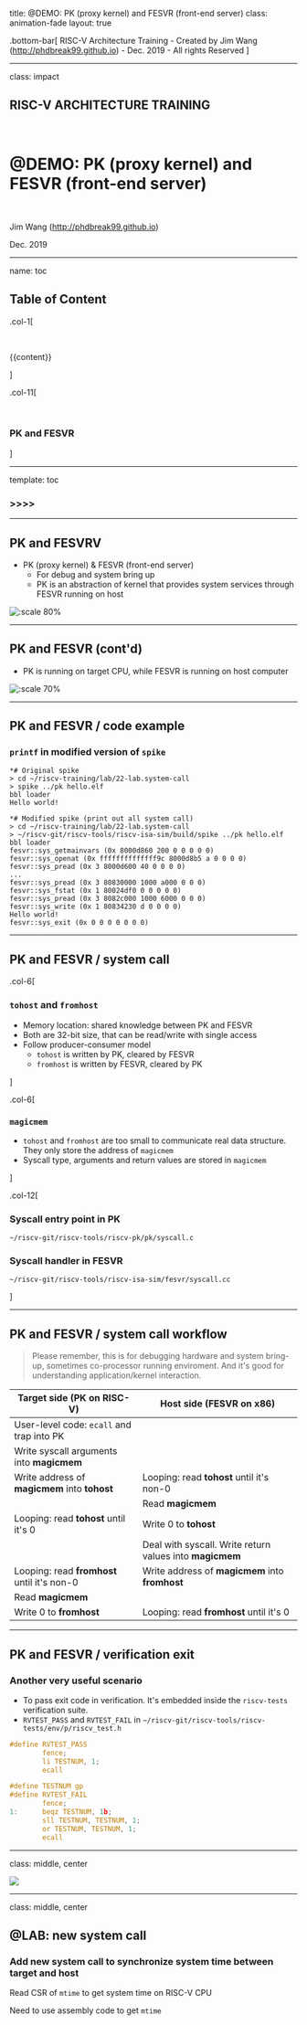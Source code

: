 title: @DEMO: PK (proxy kernel) and FESVR (front-end server)
class: animation-fade
layout: true

<!-- This slide will serve as the base layout for all your slides -->

.bottom-bar[
RISC-V Architecture Training - Created by Jim Wang (http://phdbreak99.github.io) - Dec. 2019 - All rights Reserved
]

---

class: impact

## RISC-V ARCHITECTURE TRAINING

&nbsp;

# @DEMO: PK (proxy kernel) and FESVR (front-end server)

&nbsp;

Jim Wang (http://phdbreak99.github.io)

Dec. 2019


---

name: toc

## Table of Content

.col-1[

&nbsp;

{{content}}

]

.col-11[

&nbsp;

### PK and FESVR

]


---

template: toc

### >>>>

---

## PK and FESVRV

-   PK (proxy kernel) & FESVR (front-end server)
    -   For debug and system bring up
    -   PK is an abstraction of kernel that provides system services through FESVR running on host

![:scale 80%](image/riscv-pk-fesvr.png)

---

## PK and FESVR (cont'd)

-   PK is running on target CPU, while FESVR is running on host computer

![:scale 70%](image/fesvr-diagram.png)

---

## PK and FESVR / code example

### `printf` in modified version of `spike`


```shell
*# Original spike
> cd ~/riscv-training/lab/22-lab.system-call
> spike ../pk hello.elf
bbl loader
Hello world!

*# Modified spike (print out all system call)
> cd ~/riscv-training/lab/22-lab.system-call
> ~/riscv-git/riscv-tools/riscv-isa-sim/build/spike ../pk hello.elf
bbl loader
fesvr::sys_getmainvars (0x 8000d860 200 0 0 0 0 0)
fesvr::sys_openat (0x ffffffffffffff9c 8000d8b5 a 0 0 0 0)
fesvr::sys_pread (0x 3 8000d600 40 0 0 0 0)
...
fesvr::sys_pread (0x 3 80830000 1000 a000 0 0 0)
fesvr::sys_fstat (0x 1 80024df0 0 0 0 0 0)
fesvr::sys_pread (0x 3 8082c000 1000 6000 0 0 0)
fesvr::sys_write (0x 1 80834230 d 0 0 0 0)
Hello world!
fesvr::sys_exit (0x 0 0 0 0 0 0 0)
```

---

## PK and FESVR / system call

.col-6[

### `tohost` and `fromhost`

-   Memory location: shared knowledge between PK and FESVR
-   Both are 32-bit size, that can be read/write with single access
-   Follow producer-consumer model
    -   `tohost` is written by PK, cleared by FESVR
    -   `fromhost` is written by FESVR, cleared by PK

]

.col-6[

### `magicmem`

-   `tohost` and `fromhost` are too small to communicate real data structure. They only store the address of `magicmem`
-   Syscall type, arguments and return values are stored in `magicmem`

]

.col-12[

### Syscall entry point in PK

`~/riscv-git/riscv-tools/riscv-pk/pk/syscall.c`

### Syscall handler in FESVR

`~/riscv-git/riscv-tools/riscv-isa-sim/fesvr/syscall.cc`

]

---

## PK and FESVR / system call workflow

> Please remember, this is for debugging hardware and system bring-up, sometimes co-processor running enviroment. And it's good for understanding application/kernel interaction.

| Target side (PK on RISC-V)                    | Host side (FESVR on x86)                                 |
| --------------------------------------------- | -------------------------------------------------------- |
| User-level code: `ecall` and trap into PK     |                                                          |
| Write syscall arguments into **magicmem**     |                                                          |
| Write address of **magicmem** into **tohost** | Looping: read **tohost** until it's non-0                |
|                                               | Read **magicmem**                                        |
| Looping: read **tohost** until it's 0         | Write 0 to **tohost**                                    |
|                                               | Deal with syscall. Write return values into **magicmem** |
| Looping: read **fromhost** until it's non-0   | Write address of **magicmem** into **fromhost**          |
| Read **magicmem**                             |                                                          |
| Write 0 to **fromhost**                       | Looping: read **fromhost** until it's 0                  |



---

## PK and FESVR / verification exit

### Another very useful scenario

- To pass exit code in verification. It's embedded inside the `riscv-tests` verification suite.
- `RVTEST_PASS` and `RVTEST_FAIL` in `~/riscv-git/riscv-tools/riscv-tests/env/p/riscv_test.h`

```c
#define RVTEST_PASS                                                     \
        fence;                                                          \
        li TESTNUM, 1;                                                  \
        ecall

#define TESTNUM gp
#define RVTEST_FAIL                                                     \
        fence;                                                          \
1:      beqz TESTNUM, 1b;                                               \
        sll TESTNUM, TESTNUM, 1;                                        \
        or TESTNUM, TESTNUM, 1;                                         \
        ecall
```

---

class: middle, center

![](./image/thanks.jpg)


---

class: middle, center

## @LAB: new system call

### Add new system call to synchronize system time between target and host

Read CSR of `mtime` to get system time on RISC-V CPU

Need to use assembly code to get `mtime`
